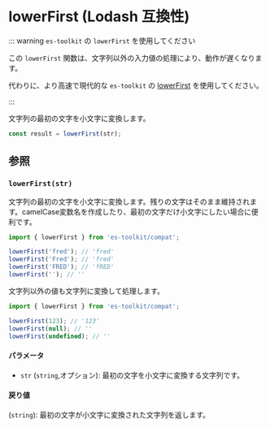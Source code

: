 # lowerFirst (Lodash 互換性)

::: warning `es-toolkit` の `lowerFirst` を使用してください

この `lowerFirst` 関数は、文字列以外の入力値の処理により、動作が遅くなります。

代わりに、より高速で現代的な `es-toolkit` の [lowerFirst](../../string/lowerFirst.md) を使用してください。

:::

文字列の最初の文字を小文字に変換します。

```typescript
const result = lowerFirst(str);
```

## 参照

### `lowerFirst(str)`

文字列の最初の文字を小文字に変換します。残りの文字はそのまま維持されます。camelCase変数名を作成したり、最初の文字だけ小文字にしたい場合に便利です。

```typescript
import { lowerFirst } from 'es-toolkit/compat';

lowerFirst('fred'); // 'fred'
lowerFirst('Fred'); // 'fred'
lowerFirst('FRED'); // 'fRED'
lowerFirst(''); // ''
```

文字列以外の値も文字列に変換して処理します。

```typescript
import { lowerFirst } from 'es-toolkit/compat';

lowerFirst(123); // '123'
lowerFirst(null); // ''
lowerFirst(undefined); // ''
```

#### パラメータ

- `str` (`string`,オプション): 最初の文字を小文字に変換する文字列です。

#### 戻り値

(`string`): 最初の文字が小文字に変換された文字列を返します。
